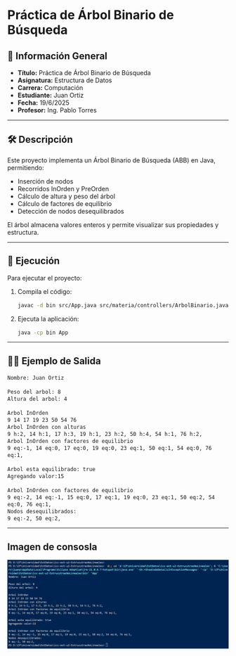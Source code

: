 # Práctica de Árbol Binario de Búsqueda

## 📌 Información General

- **Título:** Práctica de Árbol Binario de Búsqueda
- **Asignatura:** Estructura de Datos
- **Carrera:** Computación
- **Estudiante:** Juan Ortiz
- **Fecha:** 19/6/2025
- **Profesor:** Ing. Pablo Torres

---

## 🛠️ Descripción

Este proyecto implementa un Árbol Binario de Búsqueda (ABB) en Java, permitiendo:
- Inserción de nodos
- Recorridos InOrden y PreOrden
- Cálculo de altura y peso del árbol
- Cálculo de factores de equilibrio
- Detección de nodos desequilibrados

El árbol almacena valores enteros y permite visualizar sus propiedades y estructura.

---

## 🚀 Ejecución

Para ejecutar el proyecto:

1. Compila el código:
    ```bash
    javac -d bin src/App.java src/materia/controllers/ArbolBinario.java src/materia/models/Node.java
    ```
2. Ejecuta la aplicación:
    ```bash
    java -cp bin App
    ```

---

## 🧑‍💻 Ejemplo de Salida

```plaintext
Nombre: Juan Ortiz

Peso del arbol: 8
Altura del arbol: 4

Arbol InOrden
9 14 17 19 23 50 54 76
Arbol InOrden con alturas
9 h:2, 14 h:1, 17 h:3, 19 h:1, 23 h:2, 50 h:4, 54 h:1, 76 h:2, 
Arbol InOrden con factores de equilibrio
9 eq:-1, 14 eq:0, 17 eq:0, 19 eq:0, 23 eq:1, 50 eq:1, 54 eq:0, 76 eq:1,

Arbol esta equilibrado: true
Agregando valor:15

Arbol InOrden con factores de equilibrio
9 eq:-2, 14 eq:-1, 15 eq:0, 17 eq:1, 19 eq:0, 23 eq:1, 50 eq:2, 54 eq:0, 76 eq:1,        
Nodos desequilibrados:
9 eq:-2, 50 eq:2,
```

---

## Imagen de consosla
![alt text](image.png)